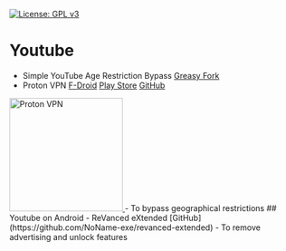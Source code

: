 [![License: GPL v3](https://img.shields.io/badge/License-GPLv3-blue.svg)](https://www.gnu.org/licenses/gpl-3.0)
# Youtube
- Simple YouTube Age Restriction Bypass [Greasy Fork](https://greasyfork.org/en/scripts/423851-simple-youtube-age-restriction-bypass)
- Proton VPN [F-Droid](https://f-droid.org/en/packages/ch.protonvpn.android/) [Play Store](https://play.google.com/store/apps/details?id=ch.protonvpn.android) [GitHub](https://github.com/ProtonVPN/android-app)
<a href="https://protonvpn.com">
    <img src="https://res.cloudinary.com/dbulfrlrz/image/upload/v1693233227/static/logos/proton-vpn-trademark_xiobqc.svg" alt="Proton VPN" width="200"/>
</a>
  - To bypass geographical restrictions
## Youtube on Android
- ReVanced eXtended [GitHub](https://github.com/NoName-exe/revanced-extended)
  - To remove advertising and unlock features
